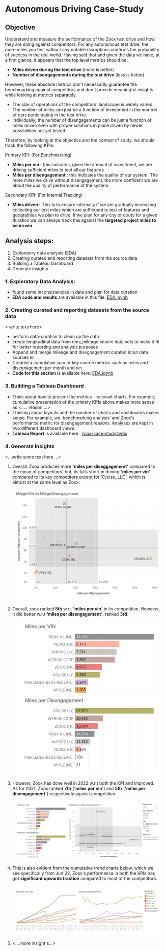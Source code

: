 # Autonomous Driving Case-Study

## Objective
Understand and measure the performance of the Zoox test drive and how they are doing against competitors. For any autonomous test drive, the more miles you test without any notable disruptions confirms the probability of success in the real world. Having said that and given the data we have, at a first glance, it appears that the top level metrics should be:
- **Miles driven during the test drive** (more is better)
- **Number of disengagements during the test drive** (less is better)

However, these absolute metrics don't necessarily guarantee the benchmarking against competitors and don't provide meaningful insights while looking at metrics separately.
- The size of operations of the competitors' landscape is widely varied. The number of miles can just be a function of investment in the number of cars participating in the test drive.
- Individually, the number of disengagements can be just a function of miles driven even with proper solutions in place driven by newer possibilities not yet tested. 

Therefore, by looking at the objective and the context of study, we should track the following KPIs:

Primary KPI: (For Benchmarking)
- **Miles per vin :**  this indicates, given the amount of investment, we are driving sufficient miles to test all our features 
- **Miles per disengagement :** this indicates the quality of our system. The more miles we drive without disengagement, the more confident we are about the quality of performance of the system.

Secondary KPI: (For Internal Tracking)
- **Miles driven :** This is to ensure internally if we are gradually increasing collecting our test miles which are sufficuent to test of features and geogra[hies we plan to drive. If we plan for any city or couty for a given duration we can always track this against the **targeted project miles to be driven**


## Analysis steps:
1. Exploratory data analysis (EDA)
2. Creating curated and reporting datasets from the source data
3. Building a Tableau Dashboard
4. Generate insights

### 1. Exploratory Data Analysis:

- found some inconsistencies in data and plan for data curstion
- **EDA code and results** are available in this file: [EDA.ipynb](./EDA.ipynb)

### 2. Creating curated and reporting datasets from the source data 
< write texs here>
- perform data-curation to clean up the data
- create longitudinal data from dmv_mileage source data sets to make it fit for better reporting and analysis purposes
- Append and merge mileage and disegnagement curated input data sources to
- Created a cumulative sum of key source metrics such as miles and disegnagement per month and vin
- **Code for this section** is available here: [EDA.ipynb](./EDA.ipynb)

### 3. Building a Tableau Dashboard

- Think about how to present the metrics - relevant charts. For example, cumulative presentation of the primary KPIs above makes more sense as <..... reason ...> 
- Thinking about layouts and the number of charts and dashboards makes sense. For example, we 'benchmarking analysis' and Zoox's performance metric for disengagement reasons. Analyses are kept in two different dashboard views. 
- **Tableau Report** is available here : [zoox-case-study.twbx](./zoox-case-study.twbx)

### 4. Generate Insights
<...write some text here ...>
1. Overall, Zoox produces more **'miles per diseggagement'** compared to the mean of competitors' but, its falls short in driving **'miles per vin'** compared to its key competitors except for 'Cruise, LLC', which is almost at the same level as Zoox:
   
   ![crosstab](crosstab.png)

3. Overall, zoox ranked **5th** w.r.t **'miles per vin'** in its competition. However, it did better w.r.t **'miles per disengagement'**, ranked **3rd**:

   ![ranking](ranking.png)
   
5. However, Zoox has done well in 2022 w.r.t both the KPI and improved. As for 2021, Zoox ranked **7th** (**'miles per vin'**) and **5th** (**'miles per disengagement'**) respectively against competition

   ![rankingandcrrosstab](rankingandcrrosstab.png)
   
7. This is also evident from the cumulative trend charts below, which we see specifically from Jun'22, Zoox's performance in both the KPIs has got **significant upwards traction** compared to most of the competitors.

   ![kpitrends](kpitrends.png)
   
8. <... more insight s...>
   




